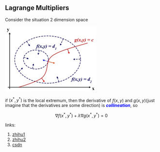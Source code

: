 ## Lagrange Multipliers

Consider the situation 2 dimension space

<img src="img/2d.jpg" />

if $(x^*, y^*)$ is the local extremum, then the derivative of $f(x,y)$ and $g(x,y)$(just imagine that the derivatives are some direction) is <font color='blue'>_**collineation**_</font>, so

$$\nabla f(x^*,y^*) + \lambda \nabla g(x^*,y^*) = 0$$

links: 
1. [zhihu1](https://www.zhihu.com/question/23311674)
2. [zhihu2](https://www.zhihu.com/question/38586401)
2. [csdn](http://blog.csdn.net/xianlingmao/article/details/7919597)
